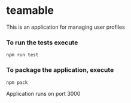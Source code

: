 # teamable
This is an application for managing user profiles

### To run the tests execute

    npm run test

### To package the application, execute

    npm pack

    
Application runs on port 3000
